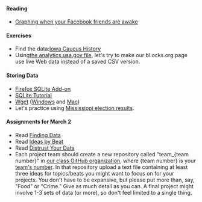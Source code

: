 #### Reading

  * [Graphing when your Facebook friends are awake](https://defaultnamehere.tumblr.com/post/139351766005/graphing-when-your-facebook-friends-are-awake)

#### Exercises

  * Find the data:[Iowa Caucus History](http://data.desmoinesregister.com/iowa-caucus/history/index.php#2012/gop)
  * Using[the analytics.usa.gov file](https://analytics.usa.gov/data/live/all-pages-realtime.csv), let's try to make our bl.ocks.org page use live Web data instead of a saved CSV version.

#### Storing Data

  * [Firefox SQLite Add-on](https://addons.mozilla.org/en-US/firefox/addon/5817)
  * [SQLite Tutorial](https://github.com/tthibo/SQL-Tutorial/blob/master/NICAR2015/part1_steps.textile)
  * [Wget](http://www.labnol.org/software/wget-command-examples/28750/) ([Windows](http://gnuwin32.sourceforge.net/packages/wget.htm) and [Mac](http://rudix.org/packages/wget.html))
  * Let's practice using [Mississippi election results](http://sos.ms.gov/elections/electionresults_aspx/elections_results_2015_countyG.aspx).

#### Assignments for March 2

  * Read [Finding Data](http://mjwebster.github.io/DataJ/Other/FindingData.pdf)
  * Read [Ideas by Beat](http://mjwebster.github.io/DataJ/Other/Ideasbybeat.html)
  * Read [Distrust Your Data](https://source.opennews.org/en-US/learning/distrust-your-data/)
  * Each project team should create a new repository called "team_{team number}" in [our class GitHub organization](https://github.com/JOUR479K), where {team number} is your [team's number](https://github.com/orgs/JOUR479K/teams). In that repository upload a text file containing at least three ideas for topics/beats you might want to focus on for your projects. You don't have to be expansive, but please put more than, say, "Food" or "Crime." Give as much detail as you can. A final project might involve 1-3 sets of data (or more), so don't feel limited to a single thing.
